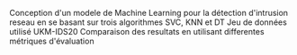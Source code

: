 Conception d'un modele de Machine Learning pour la détection d'intrusion reseau en se basant sur trois algorithmes SVC, KNN et DT 
Jeu de données utilisé UKM-IDS20 
Comparaison des resultats en utilisant differentes métriques d'évaluation 
